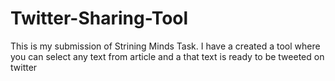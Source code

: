 # Twitter-Sharing-Tool
This is my submission of Strining Minds Task. I have a created a tool where you can select any text from article and a that text is ready to be tweeted on twitter


